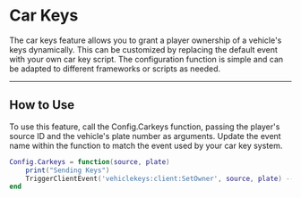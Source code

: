 # Car Keys

The car keys feature allows you to grant a player ownership of a vehicle's keys dynamically. This can be customized by replacing the default event with your own car key script. The configuration function is simple and can be adapted to different frameworks or scripts as needed.

***

## How to Use

To use this feature, call the Config.Carkeys function, passing the player's source ID and the vehicle's plate number as arguments. Update the event name within the function to match the event used by your car key system.

```lua
Config.Carkeys = function(source, plate)
    print("Sending Keys")
    TriggerClientEvent('vehiclekeys:client:SetOwner', source, plate) -- THIS EVENT IS QBCORE CAR KEYS!, replace the event name to your carkeys event
end
```
